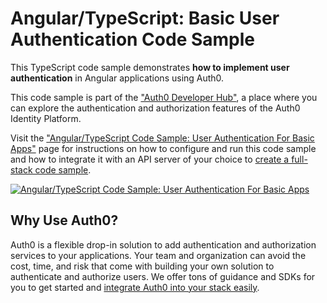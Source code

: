 # Angular/TypeScript: Basic User Authentication Code Sample

This TypeScript code sample demonstrates **how to implement user authentication** in Angular applications using Auth0.

This code sample is part of the ["Auth0 Developer Hub"](https://auth0.com/developers/hub), a place where you can explore the authentication and authorization features of the Auth0 Identity Platform.

Visit the ["Angular/TypeScript Code Sample: User Authentication For Basic Apps"](https://auth0.com/developers/hub/code-samples/spa/angular-typescript/basic-authentication) page for instructions on how to configure and run this code sample and how to integrate it with an API server of your choice to [create a full-stack code sample](https://auth0.com//developers/hub/code-samples/full-stack/hello-world/basic-access-control/spa).

[![Angular/TypeScript Code Sample: User Authentication For Basic Apps](https://cdn.auth0.com/blog/hub/code-samples/spa/angular-typescript/basic-authentication.png)](https://auth0.com/developers/hub/code-samples/spa/angular-typescript/basic-authentication)

## Why Use Auth0?

Auth0 is a flexible drop-in solution to add authentication and authorization services to your applications. Your team and organization can avoid the cost, time, and risk that come with building your own solution to authenticate and authorize users. We offer tons of guidance and SDKs for you to get started and [integrate Auth0 into your stack easily](https://auth0.com/developers/hub/code-samples/full-stack).
